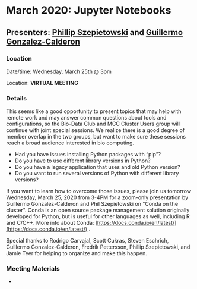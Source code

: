 # March 2020: Jupyter Notebooks

## Presenters: [Phillip Szepietowski](mailto:Phillip.Szepietowski@moffitt.org) and [Guillermo Gonzalez-Calderon](mailto:Guillermo.Gonzalez-Calderon@moffitt.org)

### Location
Date/time: Wednesday, March 25th @ 3pm

Location: **VIRTUAL MEETING** 

### Details

This seems like a good opportunity to present topics that may help with remote work and may answer common questions about tools and configurations, so the Bio-Data Club and MCC Cluster Users group will continue with joint special sessions. We realize there is a good degree of member overlap in the two groups, but want to make sure these sessions reach a broad audience interested in bio computing.
 
* Had you have issues installing Python packages with “pip”?   
* Do you have to use different library versions in Python?  
* Do you have a legacy application that uses and old Python version?   
* Do you want to run several versions of Python with different library versions?   
 
If you want to learn how to overcome those issues, please join us tomorrow Wednesday, March 25, 2020 from 3-4PM for a zoom-only presentation by Guillermo Gonzalez-Calderon and Phil Szepietowski on "Conda on the cluster". Conda is an open source package management solution originally developed for Python, but is useful for other languages as well, including R and C/C++. More info about Conda: [https://docs.conda.io/en/latest/](https://docs.conda.io/en/latest/) .
 
Special thanks to Rodrigo Carvajal, Scott Cukras, Steven Eschrich, Guillermo Gonzalez-Calderon, Fredrik Pettersson, Phillip Szepietowski, and Jamie Teer for helping to organize and make this happen.

### Meeting Materials
* 
